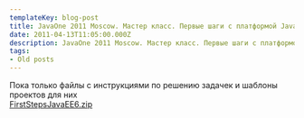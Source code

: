 ```yaml
---
templateKey: blog-post
title: JavaOne 2011 Moscow. Мастер класс. Первые шаги с платформой JavaEE 6
date: 2011-04-13T11:05:00.000Z
description: JavaOne 2011 Moscow. Мастер класс. Первые шаги с платформой JavaEE 6
tags:
- Old posts
---
```


Пока только файлы с инструкциями по решению задачек и шаблоны проектов для них  
[FirstStepsJavaEE6.zip](http://narod.ru/disk/10068801001/FirstStepsJavaEE6.zip.html)